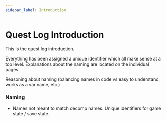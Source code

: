 ```yaml
---
sidebar_label: Introduction
---
```


# Quest Log Introduction

This is the quest log introduction.

Everything has been assigned a unique identifier which all make sense at a top level.
Explanations about the naming are located on the individual pages.

Reasoning about naming (balancing names in code vs easy to understand, works as a var name, etc.)

### Naming

- Names not meant to match decomp names. Unique identifiers for game state / save state.
